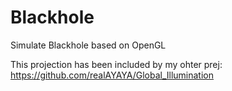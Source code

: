 # Blackhole
Simulate Blackhole based on OpenGL

This projection has been included by my ohter prej: https://github.com/realAYAYA/Global_Illumination
